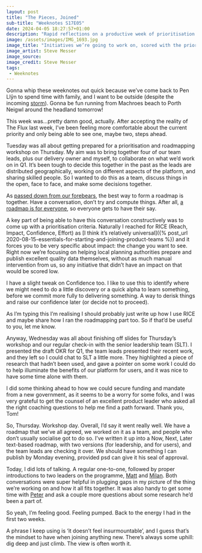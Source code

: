 ```yaml
---
layout: post
title: "The Pieces, Joined"
sub-title: "Weeknotes S17E05"
date: 2024-04-05 18:27:57+01:00
description: "Rapid reflections on a productive week of prioritisation and roadmapping."
image: /assets/images/IMG_1693.jpg
image_title: "Initiatives we’re going to work on, scored with the prioritisation criteria and stuck on the wall"
image_artist: Steve Messer
image_source:
image_credit: Steve Messer
tags:
 - Weeknotes
---
```


Gonna whip these weeknotes out quick because we’ve come back to Pen Llŷn to spend time with family, and I want to be outside (despite the incoming [storm](https://www.bbc.co.uk/news/uk-wales-68740409)). Gonna be fun running from Machroes beach to Porth Neigwl around the headland tomorrow!

This week was...pretty damn good, actually. After accepting the reality of The Flux last week, I’ve been feeling more comfortable about the current priority and only being able to see one, maybe two, steps ahead. 

Tuesday was all about getting prepared for a prioritisation and roadmapping workshop on Thursday. My aim was to bring together four of our team leads, plus our delivery owner and myself, to collaborate on what we’d work on in Q1. It’s been tough to decide this together in the past as the leads are distributed geographically, working on different aspects of the platform, and sharing skilled people. So I wanted to do this as a team, discuss things in the open, face to face, and make some decisions together. 

As [passed down from our forebears](https://www.annashipman.co.uk/jfdi/russells-strategy-advice.html), the best way to form a roadmap is together. Have a conversation, don’t try and compute things. After all, [a roadmap is for everyone](https://www.jamiearnold.com/blog/2014/07/07/everyone-loves-a-roadmap), so everyone gets to have their say.

A key part of being able to have this conversation constructively was to come up with a prioritisation criteria. Naturally I reached for RICE (Reach, Impact, Confidence, Effort) as [I think it’s relatively universal]({% post_url 2020-08-15-essentials-for-starting-and-joining-product-teams %}) and it forces you to be very specific about impact: the change you want to see. Right now we’re focusing on helping local planning authorities prepare and publish excellent quality data themselves, without as much manual intervention from us, so any initiative that didn’t have an impact on that would be scored low. 

I have a slight tweak on Confidence too. I like to use this to identify where we might need to do a little discovery or a quick alpha to learn something, before we commit more fully to delivering something. A way to derisk things and raise our confidence later (or decide not to proceed).

As I’m typing this I’m realising I should probably just write up how I use RICE and maybe share how I ran the roadmapping part too. So if that’d be useful to you, let me know.

Anyway, Wednesday was all about finishing off slides for Thursday’s workshop and our regular check-in with the senior leadership team (SLT). I presented the draft OKR for Q1, the team leads presented their recent work, and they left so I could chat to SLT a little more. They highlighted a piece of research that hadn’t been used, and gave a pointer on some work I could do to help illuminate the benefits of our platform for users, and it was nice to have some time alone with them. 

I did some thinking ahead to how we could secure funding and mandate from a new government, as it seems to be a worry for some folks, and I was very grateful to get the counsel of an excellent product leader who asked all the right coaching questions to help me find a path forward. Thank you, Tom!

So, Thursday. Workshop day. Overall, I’d say it went really well. We have a roadmap that we’ve all agreed, we worked on it as a team, and people who don’t usually socialise got to do so. I’ve written it up into a Now, Next, Later text-based roadmap, with two versions (for leadership, and for users), and the team leads are checking it over. We should have something I can publish by Monday evening, provided psd can give it his seal of approval.

Today, I did lots of talking. A regular one-to-one, followed by proper introductions to two leaders on the programme, [Matt](https://twitter.com/futureofmatt) and [Milan](https://www.linkedin.com/in/milan-bogunovic-91760a25/). Both conversations were super helpful in plugging gaps in my picture of the thing we’re working on and how it all fits together. It was also handy to get some time with [Peter](https://peterkwells.com) and ask a couple more questions about some research he’d been a part  of.

So yeah, I’m feeling good. Feeling pumped. Back to the energy I had in the first two weeks. 

A phrase I keep using is ‘it doesn’t feel insurmountable’, and I guess that’s the mindset to have when joining anything new. There’s always some uphill: dig deep and just climb. The view is often worth it.